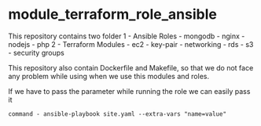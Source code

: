# module_terraform_role_ansible
  This repository contains two folder 
	1 - Ansible Roles
	    - mongodb
			- nginx
			- nodejs
			- php
	2 - Terraform Modules
			- ec2
			- key-pair
			- networking
			- rds
			- s3
			- security groups

This repository also contain Dockerfile and Makefile, so that we do not face any problem while using when we use this modules and roles.

If we have to pass the parameter while running the role we can easily pass it

```
command - ansible-playbook site.yaml --extra-vars "name=value"
```

